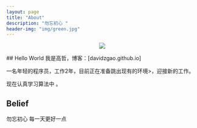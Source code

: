 ```yaml
---
layout: page
title: "About"
description: "勿忘初心 "
header-img: "img/green.jpg"
---
```



<center>
    <p><img src="http://7xlfkx.com1.z0.glb.clouddn.com/white2.jpg" align="center"></p>
</center>
## Hello World
我是高哲，博客：[davidzgao.github.io]

一名年轻的程序员，工作2年，目前正在准备跳出现有的环境>，迎接新的工作。

现在认真学习算法中 。

## Belief

勿忘初心
每一天更好一点










